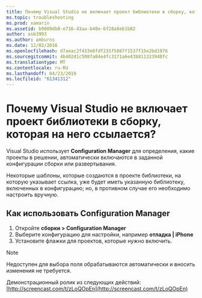```yaml
---
title: Почему Visual Studio не включает проект библиотеки в сборку, которая на него ссылается?
ms.topic: troubleshooting
ms.prod: xamarin
ms.assetid: b9009db8-e716-43aa-b40e-6f28a8eb1b82
author: asb3993
ms.author: amburns
ms.date: 12/02/2016
ms.openlocfilehash: d7aeac2f433e8fdf231f5887f1537f15e2bd1976
ms.sourcegitcommit: 4b402d1c508fa84e4fc3171a6e43b811323948fc
ms.translationtype: MT
ms.contentlocale: ru-RU
ms.lasthandoff: 04/23/2019
ms.locfileid: "61341312"
---
```

# <a name="why-doesnt-visual-studio-include-my-referenced-library-project-in-my-build"></a>Почему Visual Studio не включает проект библиотеки в сборку, которая на него ссылается?

Visual Studio использует **Configuration Manager** для определения, какие проекты в решении, автоматически включаются в заданной конфигурации сборки или развертывания.

Некоторые шаблоны, которые создаются в проекте библиотеки, на которую указывает ссылка, уже будет иметь указанную библиотеку, включенных в конфигурацию; но, в противном случае его необходимо настроить вручную.

## <a name="how-to-use-the-configuration-manager"></a>Как использовать Configuration Manager

1. Откройте **сборки > Configuration Manager**
2. Выберите конфигурацию для настройки, например **отладка | iPhone**
3. Установите флажки для проектов, которые нужно включить.

> [!NOTE]
> Недоступен для выбора поля обрабатываются автоматически и вносить изменения не требуется.

Демонстрационный ролик из следующих действий: [http://screencast.com/t/zLoQOpEn](http://screencast.com/t/zLoQOpEn)
